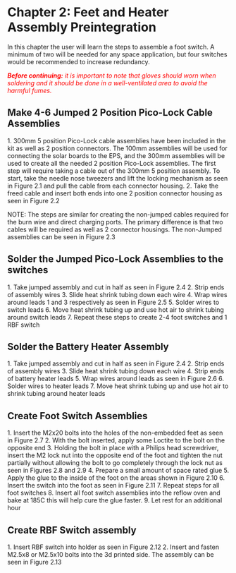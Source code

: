 # Chapter 2: Feet and Heater Assembly Preintegration
In this chapter the user will learn the steps to assemble a foot switch. A minimum of two will be needed for any space application, but four switches would be recommended to increase redundancy.

<span style="color:red">***Before continuing:** it is important to note that gloves should worn when soldering and it should be done in a well-ventilated area to avoid the harmful fumes.*</span>


## Make 4-6 Jumped 2 Position Pico-Lock Cable Assemblies
<div class="result" markdown>
1. 300mm 5 position Pico-Lock cable assemblies have been included in the kit as well as 2 position connectors. The 100mm assemblies will be used for connecting the solar boards to the EPS, and the 300mm assemblies will be used to create all the needed 2 position Pico-Lock assemblies. The first step will require taking a cable out of the 300mm 5 position assembly. To start, take the needle nose tweezers and lift the locking mechanism as seen in Figure 2.1 and pull the cable from each connector housing.
2. Take the freed cable and insert both ends into one 2 position connector housing as seen in Figure 2.2

</div>

NOTE: The steps are similar for creating the non-jumped cables required for the burn wire and direct charging ports. The primary difference is that two cables will be required as well as 2 connector housings. The non-Jumped assemblies can be seen in Figure 2.3

## Solder the Jumped Pico-Lock Assemblies to the switches
<div class="result" markdown>
1. Take jumped assembly and cut in half as seen in Figure 2.4
2. Strip ends of assembly wires
3. Slide heat shrink tubing down each wire
4. Wrap wires around leads 1 and 3 respectively as seen in Figure 2.5
5. Solder wires to switch leads
6. Move heat shrink tubing up and use hot air to shrink tubing around switch leads
7. Repeat these steps to create 2-4 foot switches and 1 RBF switch

</div>

## Solder the Battery Heater Assembly
<div class="result" markdown>
1. Take jumped assembly and cut in half as seen in Figure 2.4
2. Strip ends of assembly wires
3. Slide heat shrink tubing down each wire
4. Strip ends of battery heater leads
5. Wrap wires around leads as seen in Figure 2.6
6. Solder wires to heater leads
7. Move heat shrink tubing up and use hot air to shrink tubing around heater leads
</div>

## Create Foot Switch Assemblies
<div class="result" markdown>
1. Insert the M2x20 bolts into the holes of the non-embedded feet as seen in Figure 2.7
2. With the bolt inserted, apply some Loctite to the bolt on the opposite end
3. Holding the bolt in place with a Philips head screwdriver, insert the M2 lock nut into the opposite end of the foot and tighten the nut partially without allowing the bolt to go completely through the lock nut as seen in Figures 2.8 and 2.9
4. Prepare a small amount of space rated glue
5. Apply the glue to the inside of the foot on the areas shown in Figure 2.10
6. Insert the switch into the foot as seen in Figure 2.11
7. Repeat steps for all foot switches
8. Insert all foot switch assemblies into the reflow oven and bake at 185C this will help cure the glue faster.
9. Let rest for an additional hour
</div>

## Create RBF Switch assembly
<div class="result" markdown>
1. Insert RBF switch into holder as seen in Figure 2.12
2. Insert and fasten M2.5x8 or M2.5x10 bolts into the 3d printed side. The assembly can be seen in Figure 2.13
</div>
